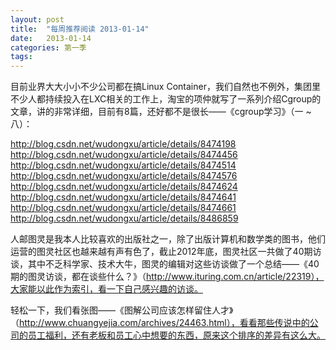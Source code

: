 ```yaml
---
layout: post
title:  "每周推荐阅读 2013-01-14"
date:   2013-01-14
categories: 第一季
tags:   
---
```


目前业界大大小小不少公司都在搞Linux Container，我们自然也不例外，集团里不少人都持续投入在LXC相关的工作上，淘宝的项仲就写了一系列介绍Cgroup的文章，讲的非常详细，目前有8篇，还好都不是很长——《cgroup学习》（一 ~ 八）：

http://blog.csdn.net/wudongxu/article/details/8474198
http://blog.csdn.net/wudongxu/article/details/8474456 
http://blog.csdn.net/wudongxu/article/details/8474514 
http://blog.csdn.net/wudongxu/article/details/8474576 
http://blog.csdn.net/wudongxu/article/details/8474624 
http://blog.csdn.net/wudongxu/article/details/8474641 
http://blog.csdn.net/wudongxu/article/details/8474661 
http://blog.csdn.net/wudongxu/article/details/8486859 

人邮图灵是我本人比较喜欢的出版社之一，除了出版计算机和数学类的图书，他们运营的图灵社区也越来越有声有色了，截止2012年底，图灵社区一共做了40期访谈，其中不乏科学家、技术大牛，图灵的编辑对这些访谈做了一个总结——《40期的图灵访谈，都在谈些什么？》（http://www.ituring.com.cn/article/22319），大家能以此作为索引，看一下自己感兴趣的访谈。

轻松一下，我们看张图——《图解公司应该怎样留住人才》（http://www.chuangyejia.com/archives/24463.html），看看那些传说中的公司的员工福利，还有老板和员工心中想要的东西，原来这个排序的差异有这么大。
